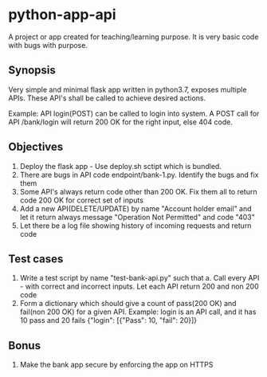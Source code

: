 # python-app-api
A project or app created for teaching/learning purpose. It is very basic code with bugs with purpose. 

Synopsis
---------------------
Very simple and minimal flask app written in python3.7, exposes multiple APIs. These API's shall be called to achieve desired actions. 

Example:
API login(POST) can be called to login into system. A POST call for API /bank/login will return 200 OK for the right input, else 404 code. 

Objectives
---------------------
1. Deploy the flask app - Use deploy.sh sctipt which is bundled.
2. There are bugs in API code endpoint/bank-1.py. Identify the bugs and fix them
3. Some API's always return code other than 200 OK. Fix them all to return code 200 OK for correct set of inputs
3. Add a new API(DELETE/UPDATE) by name "Account holder email" and let it return always message "Operation Not Permitted" and code "403"
4. Let there be a log file showing history of incoming requests and return code

Test cases
---------------------
1. Write a test script by name "test-bank-api.py" such that
      a. Call every API - with correct and incorrect inputs. Let each API return 200 and non 200 code
2. Form a dictionary which should give a count of pass(200 OK) and fail(non 200 OK) for a given API.
    Example: login is an API call, and it has 10 pass and 20 fails
      {"login": [{"Pass": 10, "fail": 20}]}

Bonus
---------------------
1. Make the bank app secure by enforcing the app on HTTPS

